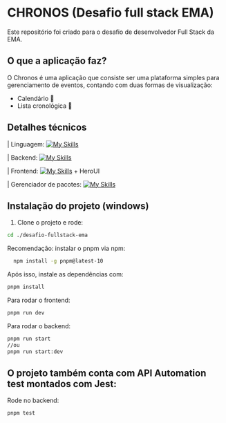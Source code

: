 # CHRONOS (Desafio full stack EMA)
Este repositório foi criado para o desafio de desenvolvedor Full Stack da EMA. 

## O que a aplicação faz?
O Chronos é uma aplicação que consiste ser uma plataforma simples para gerenciamento de eventos, contando com duas formas de visualização: 
- Calendário 📆 
- Lista cronológica 📄

## Detalhes técnicos
| Linguagem: [![My Skills](https://skillicons.dev/icons?i=ts)](https://skillicons.dev)

| Backend: 
[![My Skills](https://skillicons.dev/icons?i=mysql,nestjs)](https://skillicons.dev)

| Frontend:
[![My Skills](https://skillicons.dev/icons?i=vite)](https://skillicons.dev) + HeroUI

| Gerenciador de pacotes: 
[![My Skills](https://skillicons.dev/icons?i=pnpm)](https://skillicons.dev)

##  Instalação do projeto (windows)

1. Clone o projeto e rode:
```bash
cd ./desafio-fullstack-ema
````
Recomendação: instalar o pnpm via npm:
```bash
  npm install -g pnpm@latest-10
 ```
Após isso, instale as dependências com:

```bash
pnpm install
```
Para rodar o frontend:
```bash
pnpm run dev
```
Para rodar o backend:
```bash
pnpm run start 
//ou
pnpm run start:dev
```

## O projeto também conta com API Automation test montados com Jest:

Rode no backend:
```bash
pnpm test 
```
